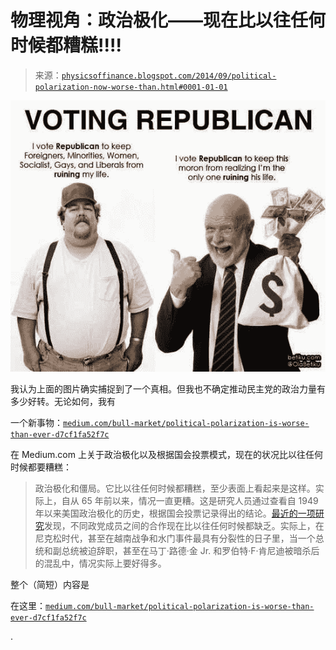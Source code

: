 <!--yml

分类：未分类

日期：2024-05-18 06:50:33

-->

# 物理视角：政治极化——现在比以往任何时候都糟糕!!!!

> 来源：[`physicsoffinance.blogspot.com/2014/09/political-polarization-now-worse-than.html#0001-01-01`](http://physicsoffinance.blogspot.com/2014/09/political-polarization-now-worse-than.html#0001-01-01)

![图片](img/384b255b242b78338a81589a6d876956.png)

我认为上面的图片确实捕捉到了一个真相。但我也不确定推动民主党的政治力量有多少好转。无论如何，我有

一个新事物：[`medium.com/bull-market/political-polarization-is-worse-than-ever-d7cf1fa52f7c`](https://medium.com/bull-market/political-polarization-is-worse-than-ever-d7cf1fa52f7c)

在 Medium.com 上关于政治极化以及根据国会投票模式，现在的状况比以往任何时候都要糟糕：

> 政治极化和僵局。它比以往任何时候都糟糕，至少表面上看起来是这样。实际上，自从 65 年前以来，情况一直更糟。这是研究人员通过查看自 1949 年以来美国政治极化的历史，根据国会投票记录得出的结论。[最近的一项研究](http://www.santafe.edu/research/working-papers/abstract/263c5f6518c2dd9dd61e89418d009e9e/)发现，不同政党成员之间的合作现在比以往任何时候都缺乏。实际上，在尼克松时代，甚至在越南战争和水门事件最具有分裂性的日子里，当一个总统和副总统被迫辞职，甚至在马丁·路德·金 Jr. 和罗伯特·F·肯尼迪被暗杀后的混乱中，情况实际上要好得多。

整个（简短）内容是

在这里：[`medium.com/bull-market/political-polarization-is-worse-than-ever-d7cf1fa52f7c`](https://medium.com/bull-market/political-polarization-is-worse-than-ever-d7cf1fa52f7c)

.
